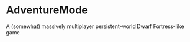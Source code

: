 AdventureMode
=============

A (somewhat) massively multiplayer persistent-world Dwarf Fortress-like game
